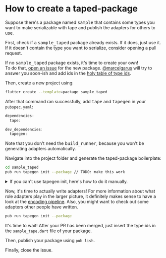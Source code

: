 # How to create a taped-package

Suppose there's a package named <kbd>sample</kbd> that contains some types you want to make serializable with tape and publish the adapters for others to use.

First, check if a <kbd>sample_taped</kbd> package already exists.
If it does, just use it. If it doesn't contain the type you want to serialize, consider opening a pull request.

If no <kbd>sample_taped</kbd> package exists, it's time to create your own!  
To do that, [open an issue](https://github.com/marcelgarus/taped/issues/new?template=1-taped-package.md) for the new package.
[@marcelgarus](https://github.com/marcelgarus) will try to answer you soon-ish and add ids in the [holy table of type ids](table_of_type_ids.md).

Then, create a new project using

```bash
flutter create --template=package sample_taped
```

After that command ran successfully, add <kbd>tape</kbd> and <kbd>tapegen</kbd> in your `pubspec.yaml`:

```dart
dependencies:
  tape:

dev_dependencies:
  tapegen:
```

Note that you don't need the <kbd>build_runner</kbd>, because you won't be generating adapters automatically.

Navigate into the project folder and generate the taped-package boilerplate:

```bash
cd sample_taped
pub run tapegen init --package // TODO: make this work
```

<details>
<summary>If you can't use tapegen init, here's how to do it manually.</summary>

Change the `pubspec.yaml`'s `description' to something like

```yaml
description: 'A package containing tape adapters for sample. Intended to be '
    'used with sample and tape.
```

Replace the `README.md` with something like the following:

```md
This package offers `TapeAdapter`s for using the following classes from [<kbd>sample</kbd>](https://pub.dev/packages/sample) with [<kbd>tape</kbd>](https://pub.dev/packages/tape):

* `Fruit`
* `OtherType`
```

Consider adding the MIT `LICENSE`:

```txt
Copyright 2020 Your name

Permission is hereby granted, free of charge, to any person obtaining a copy of
this software and associated documentation files (the "Software"), to deal in
the Software without restriction, including without limitation the rights to
use, copy, modify, merge, publish, distribute, sublicense, and/or sell copies of
the Software, and to permit persons to whom the Software is furnished to do so,
subject to the following conditions:

The above copyright notice and this permission notice shall be included in all
copies or substantial portions of the Software.

THE SOFTWARE IS PROVIDED "AS IS", WITHOUT WARRANTY OF ANY KIND, EXPRESS OR
IMPLIED, INCLUDING BUT NOT LIMITED TO THE WARRANTIES OF MERCHANTABILITY, FITNESS
FOR A PARTICULAR PURPOSE AND NONINFRINGEMENT. IN NO EVENT SHALL THE AUTHORS OR
COPYRIGHT HOLDERS BE LIABLE FOR ANY CLAIM, DAMAGES OR OTHER LIABILITY, WHETHER
IN AN ACTION OF CONTRACT, TORT OR OTHERWISE, ARISING FROM, OUT OF OR IN
CONNECTION WITH THE SOFTWARE OR THE USE OR OTHER DEALINGS IN THE SOFTWARE.
```

Your `lib/TODO_taped.dart` should look like this:

```dart
library sample_taped;

import 'package:sample/sample.dart';
import 'package:tape/package.dart';

extension FlutterTaped on TapeApi {
  void initializeMyPackage() {
    registerAdapters({
      // Only use ids that @marcelgarus registered for you.
      -100: AdapterForFruit(),
      -101: AdapterForOtherType(),
    });
  }
}

// Your adapters go here...
```

Also, consider adding tests in `test/sample_taped_test.dart`:

```dart
extension TestableAdapter<T> on TapeAdapter<T> {
  T roundtripValue(T value) => fromBlock(toBlock(value));
  void expectSameValueAfterRoundtrip(T value) =>
      expect(roundtripValue(value), equals(value));

  void expectEncoding(T value, Block block) =>
      expect(toBlock(value), equals(block));
  void expectDecoding(Block block, T value) =>
      expect(fromBlock(block), equals(value));
}

void main() {
  group('AdapterForColor', () {
    test('encoding works', () {
      AdapterForColor()
        ..expectSameValueAfterRoundtrip(Colors.blue[500])
        ..expectSameValueAfterRoundtrip(Colors.red.withAlpha(200))
        ..expectSameValueAfterRoundtrip(Colors.pink[300])
        ..expectSameValueAfterRoundtrip(Colors.teal.withOpacity(0.4));
    });

    test('produces expected encoding', () {
      AdapterForColor()
        ..expectEncoding(Colors.blue, Uint32Block(4280391411))
        ..expectEncoding(Colors.teal.withOpacity(0.2), Uint32Block(855676552));
    });

    test('is compatible with all versions', () {
      AdapterForColor()
        ..expectDecoding(Uint32Block(4280391411), Colors.blue[500])
        ..expectDecoding(Uint32Block(855676552), Colors.teal.withOpacity(0.2));
    });
  });
}
```
</details>

Now, it's time to actually write adapters!
For more information about what role adapters play in the larger picture, it definitely makes sense to have a look at the [encoding pipeline](the_life_of_a_fruit.md).
Also, you might want to check out some adapters other people have written.

<!--
TODO: Insert more text about thinking about future compatibility etc.
Or insert a link to the custom adapter guide.
-->


```bash
pub run tapegen init --package
```

It's time to wait! After your PR has been merged, just insert the type ids in the `sample_tape.dart` file of your package.

Then, publish your package using `pub lish`.

Finally, close the issue.
